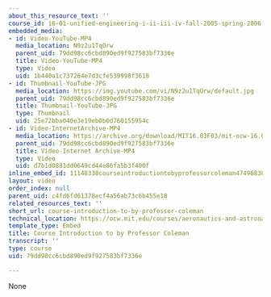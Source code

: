 ```yaml
---
about_this_resource_text: ''
course_id: 16-01-unified-engineering-i-ii-iii-iv-fall-2005-spring-2006
embedded_media:
- id: Video-YouTube-MP4
  media_location: N9z2u1TqOrw
  parent_uid: 79dd98cc6cbd890ed9f927583bf7336e
  title: Video-YouTube-MP4
  type: Video
  uid: 1b440a1c737264e7d3cfe539998f3618
- id: Thumbnail-YouTube-JPG
  media_location: https://img.youtube.com/vi/N9z2u1TqOrw/default.jpg
  parent_uid: 79dd98cc6cbd890ed9f927583bf7336e
  title: Thumbnail-YouTube-JPG
  type: Thumbnail
  uid: 25e72bba040e3e19eb0b0d760155954c
- id: Video-InternetArchive-MP4
  media_location: https://archive.org/download/MIT16.03F03/mit-ocw-16.03-04-facultyint-coleman-30apr2004-220k.mp4
  parent_uid: 79dd98cc6cbd890ed9f927583bf7336e
  title: Video-Internet Archive-MP4
  type: Video
  uid: d7b1d0881dd0649cd44e86fa5b3f400f
inline_embed_id: 11148338courseintroductiontobyprofessorcoleman47496830
layout: video
order_index: null
parent_uid: c4fd6fd61378ecf4a56ab73c6b455e18
related_resources_text: ''
short_url: course-introduction-to-by-professor-coleman
technical_location: https://ocw.mit.edu/courses/aeronautics-and-astronautics/16-01-unified-engineering-i-ii-iii-iv-fall-2005-spring-2006/syllabus/course-introduction-to-by-professor-coleman
template_type: Embed
title: Course Introduction to by Professor Coleman
transcript: ''
type: course
uid: 79dd98cc6cbd890ed9f927583bf7336e

---
```

None